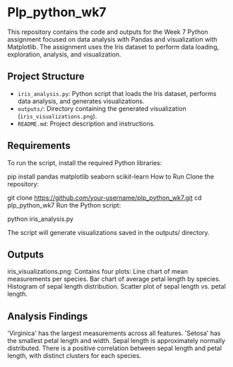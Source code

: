# Plp_python_wk7

This repository contains the code and outputs for the Week 7 Python assignment focused on data analysis with Pandas and visualization with Matplotlib. The assignment uses the Iris dataset to perform data loading, exploration, analysis, and visualization.

## Project Structure
- `iris_analysis.py`: Python script that loads the Iris dataset, performs data analysis, and generates visualizations.
- `outputs/`: Directory containing the generated visualization (`iris_visualizations.png`).
- `README.md`: Project description and instructions.

## Requirements
To run the script, install the required Python libraries:

pip install pandas matplotlib seaborn scikit-learn
How to Run
Clone the repository:

git clone https://github.com/your-username/plp_python_wk7.git
cd plp_python_wk7
Run the Python script:

python iris_analysis.py

The script will generate visualizations saved in the outputs/ directory.

## Outputs

iris_visualizations.png: Contains four plots:
Line chart of mean measurements per species.
Bar chart of average petal length by species.
Histogram of sepal length distribution.
Scatter plot of sepal length vs. petal length.

## Analysis Findings
'Virginica' has the largest measurements across all features.
'Setosa' has the smallest petal length and width.
Sepal length is approximately normally distributed.
There is a positive correlation between sepal length and petal length, with distinct clusters for each species.
